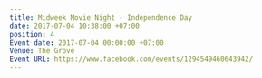 ```yaml
---
title: Midweek Movie Night - Independence Day
date: 2017-07-04 10:38:00 +07:00
position: 4
Event date: 2017-07-04 00:00:00 +07:00
Venue: The Grove
Event URL: https://www.facebook.com/events/1294549460643942/
---
```


